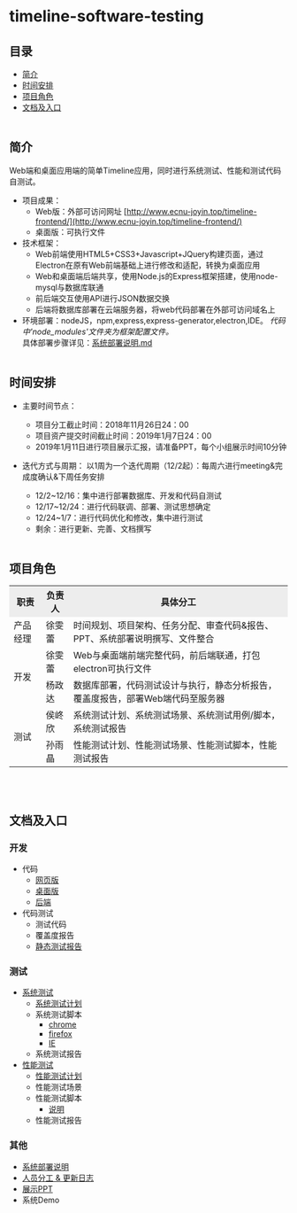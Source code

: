 # timeline-software-testing

## 目录
- [简介](#intro)
- [时间安排](#schedule)
- [项目角色](#role)
- [文档及入口](#docs)<br><br>

## <span id="intro">简介</span>
Web端和桌面应用端的简单Timeline应用，同时进行系统测试、性能和测试代码自测试。
- 项目成果：
   - Web版：外部可访问网址 [http://www.ecnu-joyin.top/timeline-frontend/](http://www.ecnu-joyin.top/timeline-frontend/)
   - 桌面版：可执行文件
- 技术框架：   
   - Web前端使用HTML5+CSS3+Javascript+JQuery构建页面，通过Electron在原有Web前端基础上进行修改和适配，转换为桌面应用
   - Web和桌面端后端共享，使用Node.js的Express框架搭建，使用node-mysql与数据库联通
   - 前后端交互使用API进行JSON数据交换
   - 后端将数据库部署在云端服务器，将web代码部署在外部可访问域名上
- 环境部署：nodeJS，npm,express,express-generator,electron,IDE。  *代码中'node_modules'文件夹为框架配置文件。*   
	  具体部署步骤详见：[系统部署说明.md](项目文件/系统部署说明.md)<br><br>


## <span id="schedule">时间安排</span>
- 主要时间节点：
   - 项目分工截止时间：2018年11月26日24：00
   - 项目资产提交时间截止时间：2019年1月7日24：00
   - 2019年1月11日进行项目展示汇报，请准备PPT，每个小组展示时间10分钟
   
- 迭代方式与周期：
以1周为一个迭代周期（12/2起）：每周六进行meeting&完成度确认&下周任务安排
   - 12/2~12/16：集中进行部署数据库、开发和代码自测试
   - 12/17~12/24：进行代码联调、部署、测试思想确定
   - 12/24~1/7：进行代码优化和修改，集中进行测试
   - 剩余：进行更新、完善、文档撰写<br><br>


## <span id="role">项目角色</span>
<table width="1000">
		<tr bgcolor="#EDEDED">
			<th>职责</th>
			<th>负责人</th>
			<th>具体分工</th>
		</tr>
		<tr>
			<td>产品经理</td>
			<td>徐雯蕾</td>
			<td>时间规划、项目架构、任务分配、审查代码&报告、PPT、系统部署说明撰写、文件整合</td>
		</tr>
		<tr>
			<td rowspan="2">开发</td>
			<td>徐雯蕾</td>
			<td>Web与桌面端前端完整代码，前后端联通，打包electron可执行文件</td>
		</tr>
		<tr>
			<td>杨政达</td>
			<td>数据库部署，代码测试设计与执行，静态分析报告，覆盖度报告，部署Web端代码至服务器</td>
		</tr>
		<tr>
			<td rowspan="2">测试</td>
			<td>侯峂欣</td>
			<td>系统测试计划、系统测试场景、系统测试用例/脚本，系统测试报告</td>
		</tr>
		<tr>
			<td>孙雨晶</td>
			<td>性能测试计划、性能测试场景、性能测试脚本，性能测试报告</td>
		</tr>
	</table><br><br>
  

## <span id="docs">文档及入口</span>
### 开发
- 代码
   - [网页版](./timeline-frontend)
   - [桌面版](./electron-timeline)
   - [后端](./timeline-backend)
- 代码测试
   - 测试代码
   - 覆盖度报告
   - [静态测试报告](/代码测试报告/静态测试报告.docx)


### 测试

- [系统测试](系统测试)
   - [系统测试计划](系统测试/测试计划.xlsx)
   - 系统测试脚本
      - [chrome]((系统测试/chrome))
      - [firefox](系统测试/firefox)
      - [IE](系统测试/KatalonRecorder)
   - 系统测试报告
- [性能测试](性能测试)
   - [性能测试计划](性能测试/Timeline性能测试计划.docx)
   - 性能测试场景
   - 性能测试脚本
      - [说明](性能测试/Timeline性能测试脚本说明.md)
   - 性能测试报告

### 其他
- [系统部署说明](项目文件/系统部署说明.md)
- [人员分工 & 更新日志](项目文件/更新日志.md)
- [展示PPT](项目文件/汇报PPT(徐雯蕾:杨政达:孙雨晶:侯峂欣).pptx)
- 系统Demo

